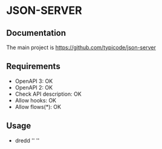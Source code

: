 # JSON-SERVER

## Documentation

The main project is https://github.com/typicode/json-server

## Requirements

- OpenAPI 3: OK
- OpenAPI 2: OK
- Check API description: OK
- Allow hooks: OK
- Allow flows(*): OK

## Usage

- dredd '<api-description-document>' '<api-location>'
